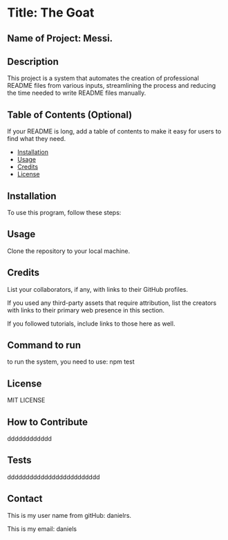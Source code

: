 
  # Title: The Goat

## Name of Project: Messi.

## Description

This project is a system that automates the creation of professional README files from various inputs, streamlining the process and reducing the time needed to write README files manually.

## Table of Contents (Optional)

If your README is long, add a table of contents to make it easy for users to find what they need.

- [Installation](#installation)
- [Usage](#usage)
- [Credits](#credits)
- [License](#license)

## Installation

To use this program, follow these steps:

## Usage

Clone the repository to your local machine.

## Credits

List your collaborators, if any, with links to their GitHub profiles.

If you used any third-party assets that require attribution, list the creators with links to their primary web presence in this section.

If you followed tutorials, include links to those here as well.

## Command to run

to run the system, you need to use: npm test

## License

MIT LICENSE


## How to Contribute

dddddddddddd


## Tests

ddddddddddddddddddddddddd

## Contact

This is my user name from gitHub: danielrs.

This is my email: daniels

